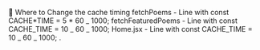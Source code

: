 🔧 Where to Change the cache timing
fetchPoems - Line with const CACHE*TIME = 5 * 60 _ 1000;
fetchFeaturedPoems - Line with const CACHE_TIME = 10 _ 60 _ 1000;
Home.jsx - Line with const CACHE_TIME = 10 _ 60 \_ 1000;
.
